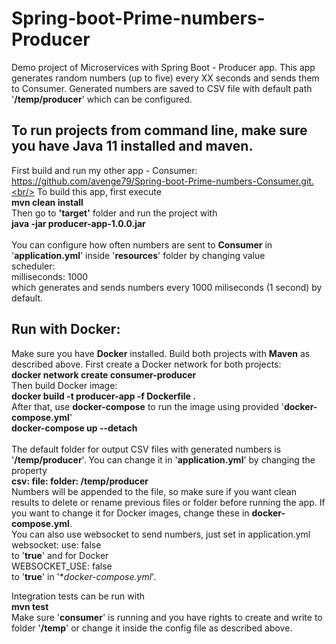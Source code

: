 # Spring-boot-Prime-numbers-Producer
Demo project of Microservices with Spring Boot - Producer app. This app generates random numbers (up to five) every XX seconds and sends them to Consumer. Generated numbers are saved to CSV file with default path '**/temp/producer**' which can be configured.

## To run projects from command line, make sure you have Java 11 installed and maven. <br/>
First build and run my other app - Consumer: https://github.com/avenge79/Spring-boot-Prime-numbers-Consumer.git.<br/>
To build this app, first execute<br/>
**mvn clean install**<br/>
Then go to **'target'** folder and run the project with<br/>
**java -jar producer-app-1.0.0.jar**<br/>
<br/>
You can configure how often numbers are sent to **Consumer** in '**application.yml**' inside '**resources**' folder by changing value<br/>
scheduler:<br/>
  milliseconds: 1000<br/>
which generates and sends numbers every 1000 miliseconds (1 second) by default.<br/>

## Run with Docker:<br/>
Make sure you have **Docker** installed. Build both projects with **Maven** as described above. First create a Docker network for both projects:<br/>
**docker network create consumer-producer**<br/>
Then build Docker image:<br/>
**docker build -t producer-app -f Dockerfile .**<br/>
After that, use **docker-compose** to run the image using provided '**docker-compose.yml**'<br/>
**docker-compose up --detach**<br/>
<br/>
The default folder for output CSV files with generated numbers is '**/temp/producer**'. You can change it in '**application.yml**' by changing the property<br/>
**csv:
  file:
    folder: /temp/producer**<br/>
Numbers will be appended to the file, so make sure if you want clean results to delete or rename previous files or folder before running the app. If you want to change it for Docker images, change these in **docker-compose.yml**.<br/>
You can also use websocket to send numbers, just set in application.yml<br/>
websocket:
  use: false<br/>
to '**true**' and for Docker<br/>
WEBSOCKET_USE: false<br/>
to '**true**' in '**docker-compose.yml*'.<br/>

Integration tests can be run with<br/>
**mvn test**<br/>
Make sure '**consumer**' is running and you have rights to create and write to folder '**/temp**' or change it inside the config file as described above.
